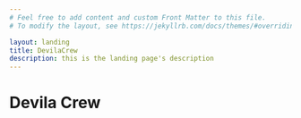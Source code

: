 ```yaml
---
# Feel free to add content and custom Front Matter to this file.
# To modify the layout, see https://jekyllrb.com/docs/themes/#overriding-theme-defaults

layout: landing
title: DevilaCrew
description: this is the landing page's description
---
```

# Devila Crew